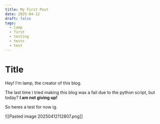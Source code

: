 ```yaml
---
title: My First Post
date: 2025-04-12
draft: false
tags:
  - lamp
  - first
  - testing
  - tests
  - test
---
```

# Title
Hey! I'm lamp, the creator of this blog.

The last time i tried making this blog was a fail due to the python script, but today? **I am not giving up!**

So heres a test for now ig.

![[Pasted image 20250412112807.png]]